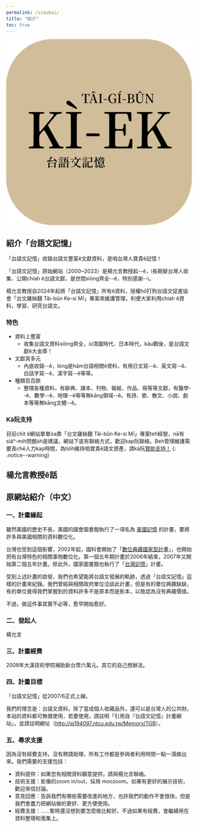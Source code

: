 ```yaml
---
permalink: /siaukai/
title: "紹介"
toc: true
---
```


![](../assets/images/logo.png)

## 紹介「台語文記憶」

「台語文記憶」收錄台語文豐富ê文獻資料，是咱台灣人寶貴ê記憶！

「台語文記憶」原始網站（2000~2023）是楊允言教授起--ê，i長期替台灣人收集、公開chiah ê台語文獻，是世間siōng齊全--ê，特別感謝--i。

楊允言教授自2024年起將「台語文記憶」所有ê資料，授權hō͘打狗台語文促進協會「台文雞絲麵 Tâi-bûn Ke-si Mī」專案來維護管理，利便大家利用chiah ê資料，學習、研究台語文。

### 特色
- 資料上豐富
  - 收集台語文資料siōng齊全，ùi清國時代、日本時代，kàu戰後，是台語文獻ê大金庫！
- 文獻真多元
  - 內底收錄--ê，lóng是hâm台語相關ê資料，有用日文寫--ê、英文寫--ê、白話字寫--ê、漢字寫--ê等等。
- 種類百百款
  - 整理各種資料，有辭典、課本、刊物、報紙、作品、冊等等文獻，有醫學--ê、數學--ê、地理--ê等等無kāng領域--ê。有詩、歌、散文、小說、劇本等等無kāng文體--ê。

### Kā阮支持

目前chit ê網站單單óa靠「台文雞絲麵 Tâi-bûn Ke-si Mī」專案teh經營，nā有siáⁿ-mih問題a̍h是建議，網站下底有聯絡方式，歡迎kap阮聯絡。Beh管理維護需要真chē人力kap時間，為tio̍h維持咱寶貴ê語文資產，請kā阮<a href="https://linktr.ee/taibunkesimi">贊助支持！</a>
{: .notice--warning}

## 楊允言教授ê話

## 原網站紹介（中文）

### 一、計畫緣起

雖然美國的歷史不長，美國的國會圖書館執行了一項名為 <a href="http://memory.loc.gov/">美國記憶</a> 的計畫，要將許多與美國相關的資料數位化。

台灣也受到這個影響，2002年起，國科會開始了「<a href="http://www.ndap.org.tw/">數位典藏國家型計畫</a>」，也開始把有台灣特色的相關事物數位化。第一個五年期計畫於2006年結束，2007年又開始第二個五年計畫。除此外，國家圖書館也執行了「<a href="https://tm.ncl.edu.tw/">台灣記憶</a>」計畫。

受到上述計畫的啟發，我們也希望能將台語文發展的軌跡，透過「台語文記憶」這樣的計畫來紀錄。我們曾經與相關政府單位洽談此計畫，但是有的單位興趣缺缺，有的單位覺得我們掌握到的資料許多不是原本而是影本，以致認為沒有典藏價值。

不過，做這件事其實不必等，愈早開始愈好。

### 二、發起人

楊允言

### 三、計畫經費

2008年大漢技術學院補助新台幣六萬元。其它的自己想辦法。

### 四、計畫目標

「台語文記憶」從2007/6正式上線。

我們的理念是：台語文資料，除了當成個人收藏品外，還可以是台灣人的公共財。本站的資料都可無償使用，若要使用，請註明「引用自『台語文記憶』計畫網站」，並請註明網址（<a href="http://ip194097.ntcu.edu.tw/Memory/TGB">http://ip194097.ntcu.edu.tw/Memory/TGB</a>）。

### 五、尋求支援

因為沒有經費支持，沒有聘請助理，所有工作都是參與者利用時間一點一滴做出來。我們需要的支援包括：

- 資料提供：如果您有相關資料願意提供，請與楊允言聯絡。
- 技術支援：影像的zoom in/out，採用 moozoom。如果有更好的展示技術，歡迎來信討論。
- 意見回應：告訴我們有哪些需要改進的地方，也許我們的動作不會很快，但是我們會盡力把網站做的更好、更方便使用。
- 經費支援：......暫時還沒想到要怎麼做比較好。不過如果有經費，會繼續用在資料整理和蒐集上。

